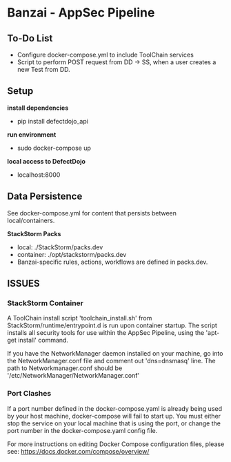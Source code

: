 Banzai - AppSec Pipeline
==========================

## To-Do List

* Configure docker-compose.yml to include ToolChain services
* Script to perform POST request from DD -> SS, when a user creates a new Test from DD.

## Setup

__install dependencies__
* pip install defectdojo_api

__run environment__

* sudo docker-compose up

__local access to DefectDojo__

* localhost:8000

## Data Persistence

See docker-compose.yml for content that persists between local/containers.

__StackStorm Packs__
* local: ./StackStorm/packs.dev
* container: ./opt/stackstorm/packs.dev
* Banzai-specific rules, actions, workflows are defined in packs.dev.


## ISSUES ##

### StackStorm Container ###

A ToolChain install script 'toolchain_install.sh' from StackStorm/runtime/entrypoint.d is run upon container startup.
The script installs all security tools for use within the AppSec Pipeline, using the 'apt-get install' command.

If you have the NetworkManager daemon installed on your machine, go into the NetworkManager.conf file and comment out 'dns=dnsmasq' line.
The path to Networkmanager.conf should be '/etc/NetworkManager/NetworkManager.conf'

### Port Clashes ###

If a port number defined in the docker-compose.yaml is already being used by your host machine, docker-compose will fail to start up.
You must either stop the service on your local machine that is using the port, or change the port number in the docker-compose.yaml config file.

For more instructions on editing Docker Compose configuration files, please see: https://docs.docker.com/compose/overview/
